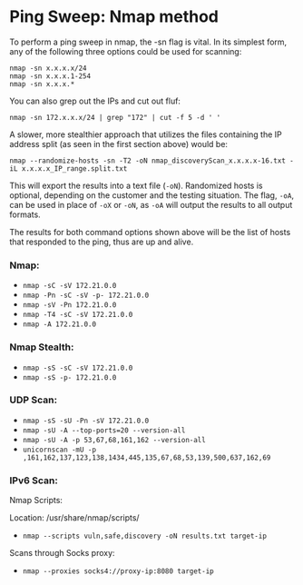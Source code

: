 # Ping Sweep: Nmap method

To perform a ping sweep in nmap, the -sn flag is vital. In its simplest form, any of the following three options could be used for scanning:

```
nmap -sn x.x.x.x/24
nmap -sn x.x.x.1-254
nmap -sn x.x.x.*
```

You can also grep out the IPs and cut out fluf:

```
nmap -sn 172.x.x.x/24 | grep "172" | cut -f 5 -d ' '
```

A slower, more stealthier approach that utilizes the files containing the IP address split (as seen in the first section above) would be:
```
nmap --randomize-hosts -sn -T2 -oN nmap_discoveryScan_x.x.x.x-16.txt -iL x.x.x.x_IP_range.split.txt
```
This will export the results into a text file (`-oN`). Randomized hosts is optional, depending on the customer and the testing situation. The flag, `-oA`, can be used in place of `-oX` or `-oN`, as `-oA` will output the results to all output formats. 

The results for both command options shown above will be the list of hosts that responded to the ping, thus are up and alive.

### Nmap:

- `nmap -sC -sV 172.21.0.0`
- `nmap -Pn -sC -sV -p- 172.21.0.0`
- `nmap -sV -Pn 172.21.0.0`
- `nmap -T4 -sC -sV 172.21.0.0`
- `nmap -A 172.21.0.0`

### Nmap Stealth: 
- `nmap -sS -sC -sV 172.21.0.0`
- `nmap -sS -p- 172.21.0.0`

### UDP Scan: 
- `nmap -sS -sU -Pn -sV 172.21.0.0`
- `nmap -sU -A --top-ports=20 --version-all`
- `nmap -sU -A -p 53,67,68,161,162 --version-all`
- `unicornscan -mU -p ,161,162,137,123,138,1434,445,135,67,68,53,139,500,637,162,69`


### IPv6 Scan:

Nmap Scripts: 

Location: /usr/share/nmap/scripts/

- `nmap --scripts vuln,safe,discovery -oN results.txt target-ip`

Scans through Socks proxy: 

- `nmap --proxies socks4://proxy-ip:8080 target-ip`